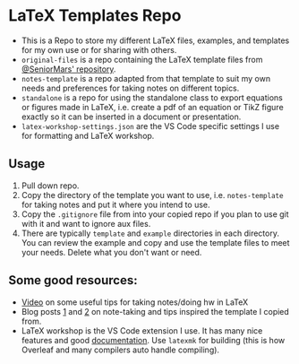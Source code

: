 # LaTeX Templates Repo

- This is a Repo to store my different LaTeX files, examples, and templates for my own use or for sharing with others.
- `original-files` is a repo containing the LaTeX template files from [@SeniorMars' repository][senior-mars-repo]. 
- `notes-template` is a repo adapted from that template to suit my own needs and preferences for taking notes on different topics.
- `standalone` is a repo for using the standalone class to export equations or figures made in LaTeX, i.e. create a pdf of an equation or TikZ figure exactly so it can be inserted in a document or presentation. 
- `latex-workshop-settings.json` are the VS Code specific settings I use for formatting and LaTeX workshop.

## Usage
1. Pull down repo.
2. Copy the directory of the template you want to use, i.e. `notes-template` for taking notes and put it where you intend to use.
3. Copy the `.gitignore` file from into your copied repo if you plan to use git with it and want to ignore aux files.
4. There are typically `template` and `example` directories in each directory. You can review the example and copy and use the template files to meet your needs. Delete what you don't want or need.

## Some good resources:

- [Video][SeniorMars-Notes] on some useful tips for taking notes/doing hw in LaTeX
- Blog posts [1][blog-one] and [2][blog-two] on note-taking and tips inspired the template I copied from.
- LaTeX workshop is the VS Code extension I use. It has many nice features and good [documentation][lt-work]. Use `latexmk` for building (this is how Overleaf and many compilers auto handle compiling). 

[senior-mars-repo]: https://github.com/SeniorMars/dotfiles/tree/79f266bbfeb0dcdcba42284140d84f84af00f950/latex_template
[SeniorMars-Notes]: https://youtu.be/DOtM1mrWjUo?si=hfBw6kDHB7MjBjpv
[blog-one]: https://castel.dev/post/lecture-notes-3/
[blog-two]: https://castel.dev/post/lecture-notes-1/
[lt-work]: https://marketplace.visualstudio.com/items?itemName=James-Yu.latex-workshop
